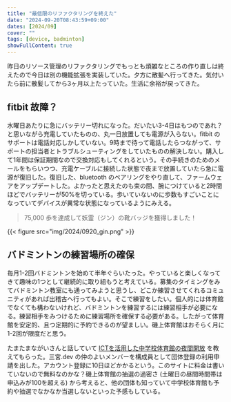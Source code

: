 ```yaml
---
title: "最低限のリファクタリングを終えた"
date: "2024-09-20T08:43:59+09:00"
dates: [2024/09]
cover: ""
tags: [device, badminton]
showFullContent: true
---
```


昨日のリソース管理のリファクタリングでもっとも煩雑なところの作り直しは終えたので今日は別の機能拡張を実装していた。夕方に散髪へ行ってきた。気付いたら前に散髪してから3ヶ月以上たっていた。生活に余裕が戻ってきた。

## fitbit 故障？

水曜日あたりに急にバッテリー切れになった。だいたい3-4日はもつのであれ？と思いながら充電していたものの、丸一日放置しても電源が入らない。fitbit のサポートは電話対応しかしていない。9時まで待って電話したらつながって、サポートの担当者とトラブルシューティングをしていたものの解決しない。購入して1年間は保証期間なので交換対応もしてくれるという。その手続きのためのメールをもらいつつ、充電ケーブルに接続した状態で夜まで放置していたら急に電源が復旧した。復旧した、bluetooth のペアリングをやり直して、ファームウェアをアップデートした。よかったと思えたのも束の間、腕につけていると2時間ほどでバッテリーが50%を切っている。歩いていないのに歩数もすごいことになっていてデバイスが異常な状態になっているようにみえる。

> 75,000 歩を達成して妖霊（ジン）の靴バッジを獲得しました！

{{< figure src="img/2024/0920_gin.png" >}}

## バドミントンの練習場所の確保

毎月1-2回バドミントンを始めて半年ぐらいたった。やっていると楽しくなってきて趣味の1つとして継続的に取り組もうと考えている。募集のタイミングをみてバドミントン教室にも通ってみようと思うし、どこか練習させてくれるコミュニティがあれば出稽古へ行ってもよい。そこで練習をしたい。個人的には体育館でなくても構わないけれど、バドミントンを練習するには練習相手が必要になる。練習相手をみつけるために練習場所を確保する必要がある。したがって体育館を安定的、且つ定期的に予約できるのが望ましい。磯上体育館はおそらく月に1-2回が限度だと思う。

たまたまながいさんと話していて [ICTを活用した中学校体育館の夜間開放](https://www.city.kobe.lg.jp/a61516/kosodate/lifelong/kaihou/kaihou_ict.html) を教えてもらった。三宮.dev の仲のよいメンバーを構成員として団体登録の利用申請を出した。アカウント登録に10日ほどかかるという。このサイトに料金は書いていないので無料なのかな？磯上体育館の抽選の過密さ (土曜日の昼間時間帯は申込みが100を超える) から考えると、他の団体も知っていて中学校体育館も予約や抽選でなかなか当選しないといった予感もしている。
